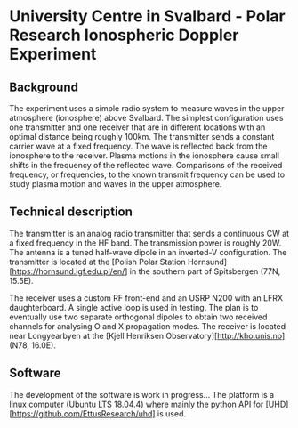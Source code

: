 # University Centre in Svalbard - Polar Research Ionospheric Doppler Experiment

## Background

The experiment uses a simple radio system to measure waves in the upper atmosphere (ionosphere) above Svalbard. The simplest configuration uses one transmitter and one receiver that are in different locations with an optimal distance being roughly 100km. The transmitter sends a constant carrier wave at a fixed frequency. The wave is reflected back from the ionosphere to the receiver. Plasma motions in the ionosphere cause small shifts in the frequency of the reflected wave. Comparisons of the received frequency, or frequencies, to the known transmit frequency can be used to study plasma motion and waves in the upper atmosphere.

## Technical description

The transmitter is an analog radio transmitter that sends a continuous CW at a fixed frequency in the HF band. The transmission power is roughly 20W. The antenna is a tuned half-wave dipole in an inverted-V configuration. The transmitter is located at the [Polish Polar Station Hornsund][https://hornsund.igf.edu.pl/en/] in the southern part of Spitsbergen (77N, 15.5E).

The receiver uses a custom RF front-end and an USRP N200 with an LFRX daughterboard. A single active loop is used in testing. The plan is to eventually use two separate orthogonal dipoles to obtain two received channels for analysing O and X propagation modes. The receiver is located near Longyearbyen at the [Kjell Henriksen Observatory][http://kho.unis.no] (N78, 16.0E).

## Software

The development of the software is work in progress... The platform is a linux computer (Ubuntu LTS 18.04.4) where mainly the python API for [UHD][https://github.com/EttusResearch/uhd] is used.
